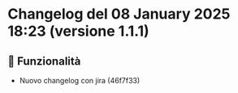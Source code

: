 # Changelog del 08 January 2025 18:23 (versione 1.1.1)

## 🎉 Funzionalità
- Nuovo changelog con jira (46f7f33)

